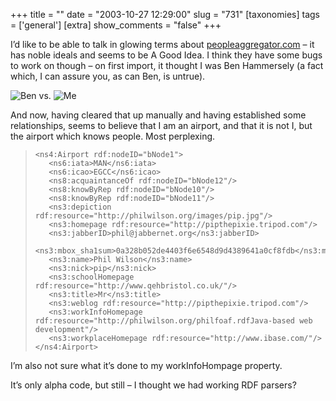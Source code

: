 +++
title = ""
date = "2003-10-27 12:29:00"
slug = "731"
[taxonomies]
tags = ['general']
[extra]
show_comments = "false"
+++

I’d like to be able to talk in glowing terms about [peopleaggregator.com](http://www.peopleaggregator.com) – it has noble ideals and seems to be A Good Idea. I think they have some bugs to work on though – on first import, it thought I was Ben Hammersely (a fact which, I can assure you, as can Ben, is untrue).

![](http://philwilson.org/images/peopleaggregator-bug1a.png "Ben") vs. ![](http://philwilson.org/images/peopleaggregator-bug1b.png "Me")

And now, having cleared that up manually and having established some relationships, seems to believe that I am an airport, and that it is not I, but the airport which knows people. Most perplexing.

> ```
> <ns4:Airport rdf:nodeID="bNode1">
>    <ns6:iata>MAN</ns6:iata>
>    <ns6:icao>EGCC</ns6:icao>
>    <ns8:acquaintanceOf rdf:nodeID="bNode12"/>
>    <ns8:knowByRep rdf:nodeID="bNode10"/>
>    <ns8:knowByRep rdf:nodeID="bNode11"/>
>    <ns3:depiction rdf:resource="http://philwilson.org/images/pip.jpg"/>
>    <ns3:homepage rdf:resource="http://pipthepixie.tripod.com"/>
>    <ns3:jabberID>phil@jabbernet.org</ns3:jabberID>
>    <ns3:mbox_sha1sum>0a328b052de4403f6e6548d9d4389641a0cf8fdb</ns3:mbox_sha1sum>
>    <ns3:name>Phil Wilson</ns3:name>
>    <ns3:nick>pip</ns3:nick>
>    <ns3:schoolHomepage rdf:resource="http://www.qehbristol.co.uk/"/>
>    <ns3:title>Mr</ns3:title>
>    <ns3:weblog rdf:resource="http://pipthepixie.tripod.com"/>
>    <ns3:workInfoHomepage rdf:resource="http://philwilson.org/philfoaf.rdfJava-based web development"/>
>    <ns3:workplaceHomepage rdf:resource="http://www.ibase.com/"/>
> </ns4:Airport>
> ```

I’m also not sure what it’s done to my workInfoHompage property.

It’s only alpha code, but still – I thought we had working RDF parsers?
